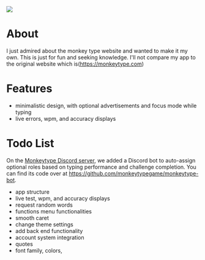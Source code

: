 [![](https://github.com/bunsbof/monkeytype_cloned)](https://github.com/bunsbof/monkeytype_cloned)
<br />

# About

I just admired about the monkey type website and wanted to make it my own. This is just for fun and seeking knowledge. I'll not compare my app to the original website which is(https://monkeytype.com)

# Features

- minimalistic design, with optional advertisements and focus mode while typing
- live errors, wpm, and accuracy displays

# Todo List

On the [Monkeytype Discord server](https://www.discord.gg/monkeytype), we added a Discord bot to auto-assign optional roles based on typing performance and challenge completion. You can find its code over at https://github.com/monkeytypegame/monkeytype-bot.

- app structure
- live test, wpm, and accuracy displays
- request random words
- functions menu functionalities
- smooth caret
- change theme settings
- add back end functionality
- account system integration
- quotes
- font family, colors, 
